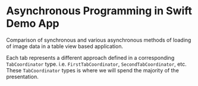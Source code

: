 # Asynchronous Programming in Swift Demo App

Comparison of synchronous and various asynchronous methods of loading of image data in a table view based application.

Each tab represents a different approach defined in a corresponding `TabCoordinator` type. i.e. `FirstTabCoordinator`, `SecondTabCoordinator`, etc. These `TabCoordinator` types is where we will spend the majority of the presentation.
